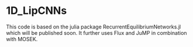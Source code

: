 # 1D_LipCNNs

This code is based on the julia package RecurrentEquilibriumNetworks.jl which will be published soon. It further uses Flux and JuMP in combination with MOSEK.
